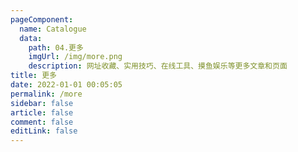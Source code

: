 ```yaml
---
pageComponent:
  name: Catalogue
  data:
    path: 04.更多
    imgUrl: /img/more.png
    description: 网址收藏、实用技巧、在线工具、摸鱼娱乐等更多文章和页面
title: 更多
date: 2022-01-01 00:05:05
permalink: /more
sidebar: false
article: false
comment: false
editLink: false
---
```

